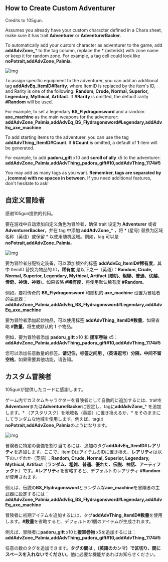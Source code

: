 ## How to Create Custom Adventurer

Credits to 105gun.

Assumes you already have your custom character defined in a Chara sheet, make sure it has trait **Adventurer** or **AdventurerBacker**.

To automatically add your custom character as adventurer to the game, add **addAdvZone_*** to the tag column, replace the * (asterisk) with zone name or keep it for random zone. For example, a tag cell could look like **noPotrait,addAdvZone_Palmia**.

![img](https://i.postimg.cc/SN93258B/image.png)

To assign specific equipment to the adventurer, you can add an additional tag **addAdvEq_ItemID#Rarity**, where ItemID is replaced by the item's ID, and Rarity is one of the following: **Random, Crude, Normal, Superior, Legendary, Mythical, Artifact**. If **#Rarity** is omitted, the default rarity **#Random** will be used. 

For example, to set a legendary **BS_Flydragonsword** and a random **axe_machine** as the main weapons for the adventurer:
**addAdvZone_Palmia,addAdvEq_BS_Flydragonsword#Legendary,addAdvEq_axe_machine**

To add starting items to the adventurer, you can use the tag **addAdvThing_ItemID#Count**. If **#Count** is omitted, a default of **1** item will be generated. 

For example, to add **padoru_gift** x10 and **scroll of ally** x5 to the adventurer:
**addAdvZone_Palmia,addAdvThing_padoru_gift#10,addAdvThing_1174#5**

You may add as many tags as you want. **Remember, tags are separated by , (comma) with no spaces in between**. If you need additional features, don't hesitate to ask!

## 自定义冒险者

感谢105gun提供的代码。

要在游戏中自动添加自定义角色为冒险者，确保 trait 设定为 **Adventurer** 或者 **AdventurerBacker**，并在 tag 中添加 **addAdvZone_*** ，将 * (星号) 替换为区域名称（英语）或保留 * 以使用随机区域。例如，tag 可以是 **noPotrait,addAdvZone_Palmia**。

![img](https://i.postimg.cc/SN93258B/image.png)

要为冒险者分配特定装备，可以添加额外的标签 **addAdvEq_ItemID#稀有度**，其中 ItemID 替换为物品的 ID，**稀有度** 是以下之一（英语）：**Random, Crude, Normal, Superior, Legendary, Mythical, Artifact** (**随机、粗糙、普通、优越、传奇、神话、神器**)。如果省略 **#稀有度**，将使用默认稀有度 **#Random**。

例如，要将传奇的 **BS_Flydragonsword** 和随机的 **axe_machine** 设置为冒险者的主武器：
**addAdvZone_Palmia,addAdvEq_BS_Flydragonsword#Legendary,addAdvEq_axe_machine**

要为冒险者添加起始物品，可以使用标签 **addAdvThing_ItemID#数量**。如果省略 **#数量**，将生成默认的 **1** 个物品。

例如，要为冒险者添加 **padoru_gift** x10 和 **援军卷轴** x5：
**addAdvZone_Palmia,addAdvThing_padoru_gift#10,addAdvThing_1174#5**

您可以添加任意数量的标签。**请记住，标签之间用 ,（英语逗号）分隔，中间不留空格**。如果需要其他功能，请告知。

## カスタム冒険者

105gunが提供したコードに感謝します。

ゲーム内でカスタムキャラクターを冒険者として自動的に追加するには、traitを**Adventurer**または**AdventurerBacker**に設定し、tagに**addAdvZone_*** を追加します。* （アスタリスク）を地域名（英語）に置き換えるか、* をそのままにしてランダムな地域を使用します。例えば、tagは**noPotrait,addAdvZone_Palmia**のようになります。

![img](https://i.postimg.cc/SN93258B/image.png)

冒険者に特定の装備を割り当てるには、追加のタグ**addAdvEq_ItemID#レアリティ**を追加します。ここで、ItemIDはアイテムのIDに置き換え、**レアリティ**は以下のいずれか（英語）：**Random, Crude, Normal, Superior, Legendary, Mythical, Artifact**（**ランダム、粗雑、普通、優れた、伝説、神話、アーティファクト**）です。**#レアリティ**を省略すると、デフォルトのレアリティ **#Random** が使用されます。

例えば、伝説の**BS_Flydragonsword**とランダムな**axe_machine**を冒険者の主武器に設定するには：
**addAdvZone_Palmia,addAdvEq_BS_Flydragonsword#Legendary,addAdvEq_axe_machine**

冒険者に初期アイテムを追加するには、タグ**addAdvThing_ItemID#数量**を使用します。**#数量**を省略すると、デフォルトの**1**個のアイテムが生成されます。

例えば、冒険者に**padoru_gift** x10と**援軍巻物** x5を追加するには：
**addAdvZone_Palmia,addAdvThing_padoru_gift#10,addAdvThing_1174#5**

任意の数のタグを追加できます。**タグの間は ,（英語のカンマ）で区切り、間にスペースを入れないでください**。他に必要な機能があればお知らせください。